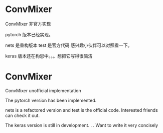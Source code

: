 
# ConvMixer

ConvMixer 非官方实现

pytorch 版本已经实现。

nets 是重构版本 test 是官方代码 感兴趣小伙伴可以对照看一下。

keras 版本还在构思中。。。想把它写得很简洁

# ConvMixer
ConvMixer unofficial implementation

The pytorch version has been implemented.

nets is a refactored version and test is the official code. Interested friends can check it out.

The keras version is still in development. . . Want to write it very concisely
